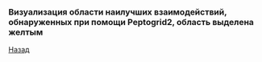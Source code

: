 ### Визуализация области наилучших взаимодействий, обнаруженных при помощи Peptogrid2, область выделена желтым
[Назад](https://intbio.org/grant_2018_RNFmoluch/year2.html)

<html lang="en">
<head>
  <meta charset="utf-8">
</head>
<body>
 
 
  <script src="https://unpkg.com/ngl@2.0.0-dev.35/dist/ngl.js"></script>
  <script>
    document.addEventListener("DOMContentLoaded", function () {
      var stage = new NGL.Stage("viewport",{ backgroundColor:"#FFFFFF" });
      stage.setSpin(true);
      //stage.loadFile("0_sum.mrc").then(function (o) {
      //  o.addRepresentation("surface", {
      //    colorScheme: "uniform",
      //    colorValue: 0xef3e3e,
      //    isolevel: 20,
      //    isolevelType: 'value',
      //    opacity:0.4
      //  })
      //  o.autoView()
      //});
      
     // stage.loadFile("N_sum.mrc").then(function (o) {
     //   o.addRepresentation("surface", {
     //     colorScheme: "uniform",
     //     colorValue: 0x3e5def,
     //     isolevel: 20,
     //     isolevelType: 'value',
     //     opacity:0.4
     //   })
     //   o.autoView()
     // });
      
      stage.loadFile("c_sum.mrc").then(function (o) {
        o.addRepresentation("surface", {
          colorScheme: "uniform",
          colorValue: 0xefea3e,
          isolevel: 20,
          smooth: 2,
          isolevelType: 'value',
          opacity:0.4
        })
        o.autoView()
      });
  
      stage.loadFile("1kx5_ntm.pdb").then(function (nucl) {
        var aspectRatio = 2;
        var radius = 1.5;

        nucl.addRepresentation('cartoon', {
           "sele": ":A :E", "color": 0x94b4d1,"aspectRatio":aspectRatio, "radius":radius,"radiusSegments":1,"capped":0 });
        nucl.addRepresentation('cartoon', {
           "sele": ":B :F", "color": 0x94d19c,"aspectRatio":aspectRatio, "radius":radius,"radiusSegments":1,"capped":0 });
        nucl.addRepresentation('cartoon', {
           "sele": ":C :G", "color": 0xd6d989,"aspectRatio":aspectRatio, "radius":radius,"radiusSegments":1,"capped":0 });
        nucl.addRepresentation('cartoon', {
           "sele": ":D :H", "color": 0xd98989,"aspectRatio":aspectRatio, "radius":radius,"radiusSegments":1,"capped":0 });
        nucl.addRepresentation('cartoon', {
           "sele": "nucleic", "color": 0xd6d6d6,"aspectRatio":aspectRatio, "radius":radius,"radiusSegments":1,"capped":0 });
        nucl.addRepresentation('base', {
           "sele": "nucleic", "color": 0xd6d6d6});
           
       nucl.autoView();
      });
      
      
    });
  </script>
  <div id="viewport" style="width:500px; height:500px;"></div>
</body>
</html>
